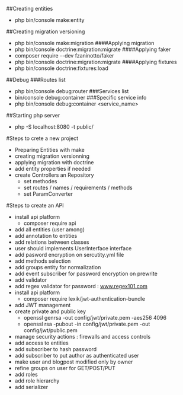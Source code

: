 ##Creating entities
- php bin/console make:entity

##Creating migration versioning
- php bin/console make:migration
####Applying migration
- php bin/console doctrine:migration:migrate
####Applying faker
- composer require --dev fzaninotto/faker
- php bin/console doctrine:migration:migrate
####Applying fixtures
- php bin/console doctrine:fixtures:load

##Debug
###Routes list
- php bin/console debug:router
###Services list
- bin/console debug:container
###Specific service info
- php bin/console debug:container <service_name>

##Starting php server
- php -S localhost:8080 -t public/

#Steps to crete a new project
- Preparing Entities with make
- creating migration versionning
- applying migration with doctrine
- add entity properties if needed
- create Controllers an Repository
  - set methodes
  - set routes / names / requirements / methods
  - set ParamConverter
  
  
#Steps to create an API
- install api platform
    - composer require api
- add all entities (user among)
- add annotation to entities
- add relations between classes
- user should implements UserInterface interface
- add pasword encryption on sercutity.yml file
- add methods selection
- add groups entity for normalization
- add event subscriber for password encryption on prewrite
- add validator
- add regex validator for password : www.regex101.com
- install api platform
    - composer require lexik/jwt-authentication-bundle
- add JWT management
- create private and public key
    - openssl genrsa -out config/jwt/private.pem -aes256 4096
    - openssl rsa -pubout -in config/jwt/private.pem -out config/jwt/public.pem
- manage security actions : firewalls and access controls
- add access to entities
- add subscriber to hash password
- add subscriber to put author as authenticated user
- make user and blogpost modified only by owner
- refine groups on user for GET/POST/PUT
- add roles
- add role hierarchy
- add serializer